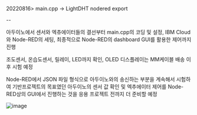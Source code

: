 20220816>
main.cpp -> LightDHT
nodered export

--

아두이노에서 센서와 엑츄에이터들의 결선부터 main.cpp의 코딩 및 설정, IBM Cloud와 Node-RED의 세팅, 최종적으로 Node-RED의 dashboard GUI를 활용한 제어까지 진행

조도센서, 온습도센서, 릴레이, LED까지 확인, OLED 디스플레이는 MM케이블 배송 이후 시험 예정

Node-RED에서 JSON 파일 형식으로 아두이노와의 송신하는 부분을 계속해서 시험하여 기반프로젝트의 목표였던 아두이노의 센서 값 확인 및 엑추에이터 제어를 Node-RED상의 GUI에서 진행하는 것을 응용 프로젝트 전까지 더 준비할 예정

![image](https://user-images.githubusercontent.com/101468332/178643803-19056fa1-87ed-4fbe-b8ae-b8117a494b4d.png)
